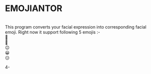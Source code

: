 # EMOJIANTOR 
</br>
This program converts your facial expression into corresponding facial emoji. Right now it support following 5 emojis :- <br>
🙂 <br>
🤫 <br>
😉 <br>
😀 <br>
😑 <br>

4-
